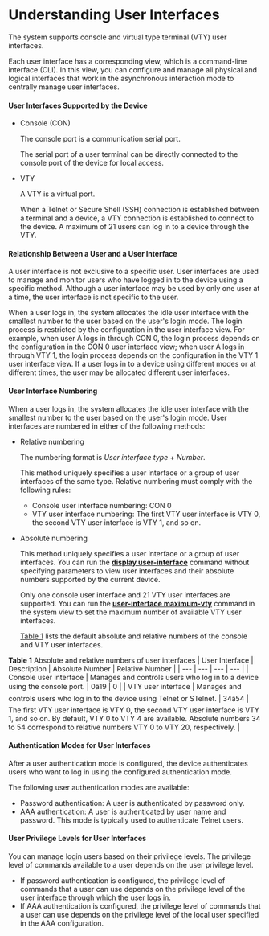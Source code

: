 Understanding User Interfaces
=============================

The system supports console and virtual type terminal (VTY) user interfaces.

Each user interface has a corresponding view, which is a command-line interface (CLI). In this view, you can configure and manage all physical and logical interfaces that work in the asynchronous interaction mode to centrally manage user interfaces.

#### User Interfaces Supported by the Device

* Console (CON)
  
  The console port is a communication serial port.
  
  The serial port of a user terminal can be directly connected to the console port of the device for local access.
* VTY
  
  A VTY is a virtual port.
  
  When a Telnet or Secure Shell (SSH) connection is established between a terminal and a device, a VTY connection is established to connect to the device. A maximum of 21 users can log in to a device through the VTY.

#### Relationship Between a User and a User Interface

A user interface is not exclusive to a specific user. User interfaces are used to manage and monitor users who have logged in to the device using a specific method. Although a user interface may be used by only one user at a time, the user interface is not specific to the user.

When a user logs in, the system allocates the idle user interface with the smallest number to the user based on the user's login mode. The login process is restricted by the configuration in the user interface view. For example, when user A logs in through CON 0, the login process depends on the configuration in the CON 0 user interface view; when user A logs in through VTY 1, the login process depends on the configuration in the VTY 1 user interface view. If a user logs in to a device using different modes or at different times, the user may be allocated different user interfaces.


#### User Interface Numbering

When a user logs in, the system allocates the idle user interface with the smallest number to the user based on the user's login mode. User interfaces are numbered in either of the following methods:

* Relative numbering
  
  The numbering format is *User interface type* + *Number*.
  
  This method uniquely specifies a user interface or a group of user interfaces of the same type. Relative numbering must comply with the following rules:
  
  + Console user interface numbering: CON 0
  + VTY user interface numbering: The first VTY user interface is VTY 0, the second VTY user interface is VTY 1, and so on.
* Absolute numbering
  
  This method uniquely specifies a user interface or a group of user interfaces. You can run the [**display user-interface**](cmdqueryname=display+user-interface) command without specifying parameters to view user interfaces and their absolute numbers supported by the current device.
  
  Only one console user interface and 21 VTY user interfaces are supported. You can run the [**user-interface maximum-vty**](cmdqueryname=user-interface+maximum-vty) command in the system view to set the maximum number of available VTY user interfaces.
  
  [Table 1](#EN-US_CONCEPT_0000001513053078__tab_dc_cfg_ui_000201) lists the default absolute and relative numbers of the console and VTY user interfaces.

**Table 1** Absolute and relative numbers of user interfaces
| User Interface | Description | Absolute Number | Relative Number |
| --- | --- | --- | --- |
| Console user interface | Manages and controls users who log in to a device using the console port. | 0â19 | 0 |
| VTY user interface | Manages and controls users who log in to the device using Telnet or STelnet. | 34â54 | The first VTY user interface is VTY 0, the second VTY user interface is VTY 1, and so on. By default, VTY 0 to VTY 4 are available.  Absolute numbers 34 to 54 correspond to relative numbers VTY 0 to VTY 20, respectively. |



#### Authentication Modes for User Interfaces

After a user authentication mode is configured, the device authenticates users who want to log in using the configured authentication mode.

The following user authentication modes are available:

* Password authentication: A user is authenticated by password only.
* AAA authentication: A user is authenticated by user name and password. This mode is typically used to authenticate Telnet users.

#### User Privilege Levels for User Interfaces

You can manage login users based on their privilege levels. The privilege level of commands available to a user depends on the user privilege level.

* If password authentication is configured, the privilege level of commands that a user can use depends on the privilege level of the user interface through which the user logs in.
* If AAA authentication is configured, the privilege level of commands that a user can use depends on the privilege level of the local user specified in the AAA configuration.